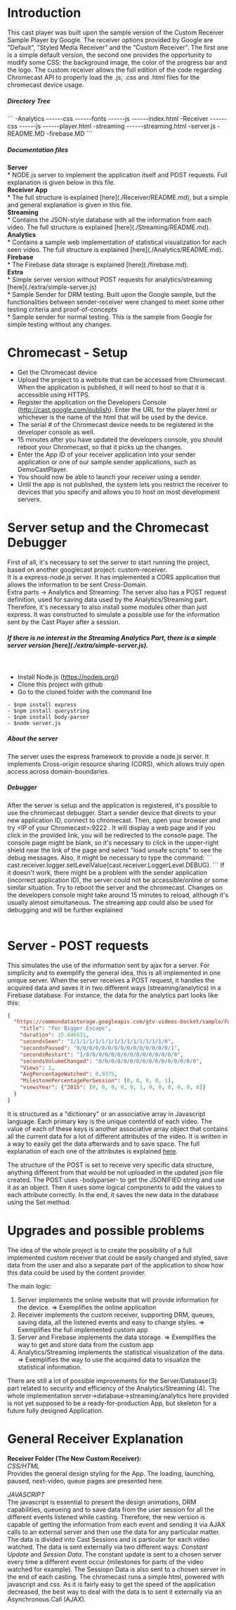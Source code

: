 # Introduction

This cast player was built upon the sample version of the Custom Receiver Sample Player by Google. The receiver options provided by Google are
"Default", "Styled Media Receiver" and the "Custom Receiver". The first one is a simple default version, the second one
provides the opportunity to modify some CSS: the background image, the color of the progress bar and the logo. The custom receiver
allows the full edition of the code regarding Chromecast API to properly load the .js, .css and .html files for the chromecast device usage.<br>

<h5> Directory Tree </h5>
```
-Analytics
------css
------fonts
------js
------index.html
-Receiver
------css
------js
------player.html
-streaming
------streaming.html
-server.js
-README.MD
-firebase.MD
```
<h5> Documentation files </h5>
<b>Server</b> <br>
* NODE.js server to implement the application itself and POST requests. Full explanation is given below in this file.<br>
<b>Receiver App</b> <br>
* The full structure is explained [here](./Receiver/README.md), but a simple and general explanation is given in this file. <br>
<b>Streaming</b> <br>
* Contains the JSON-style database with all the information from each video. The full structure is explained [here](./Streaming/README.md).
<br>
<b>Analytics </b> <br>
* Contains a sample web implementation of statistical visualization for each seen video. The full structure is explained [here](./Analytics/README.md).<br>
<b>Firebase </b> <br>
* The Firebase data storage is explained [here](./firebase.md).
<br>
<b>Extra </b><br>
* Simple server version without POST requests for analytics/streaming [here](./extra/simple-server.js) <br>
* Sample Sender for DRM testing. Built upon the Google sample, but the functionalities between sender-receiver were changed to meet some other testing criteria and proof-of-concepts<br>
* Sample sender for normal testing. This is the sample from Google for simple testing without any changes.<br>


# Chromecast - Setup

* Get the Chromecast device
* Upload the project to a website that can be accessed from Chromecast. When the application is published, it will need to host so that it is accessible using HTTPS.
* Register the application on the Developers Console (http://cast.google.com/publish). Enter the URL for the player.html or whichever is the name of the html that will be used by the device. 
* The serial # of the Chromecast device needs to be registered in the developer console as well.
* 15 minutes after you have updated the developers console, you should reboot your Chromecast, so that it picks up the changes.
* Enter the App ID of your receiver application into your sender application or one of our sample sender applications, such as DemoCastPlayer.
* You should now be able to launch your receiver using a sender.
* Until the app is not published, the system lets you restrict the receiver to devices that you specify and allows you to host on most development servers.

# Server setup and the Chromecast Debugger
First of all, it's necessary to set the server to start running the project, based on another googlecast project: custom-receiver. <br>
It is a express-node.js server. It has implemented a CORS application that allows the information to be sent Cross-Domain. <br>
Extra parts -> Analytics and Streaming: The server also has a POST request definition, used for saving data used by the Analytics/Streaming part. Therefore, it's necessary to also install some modules other than just express. It was constructed to simulate a possible use for the information sent by the Cast Player after a session.<br>

<h5>If there is no interest in the Streaming Analytics Part, there is a simple server version [here](./extra/simple-server.js).</h5><br>

- Install Node.js (https://nodejs.org/)
- Clone this project with github
- Go to the cloned folder with the command line
```
- $npm install express
- $npm install querystring
- $npm install body-parser
- $node server.js
```

<h5>About the server</h5> The server uses the express framework to provide a  node.js server. It implements Cross-origin resource sharing (CORS), which allows truly open access across domain-boundaries. <br>
<h5>Debugger</h5>After the server is setup and the application is registered, it's possible to use the chromecast debugger. Start a sender device that directs to your new application ID, connect to chromecast. Then, open your browser and try &lt;IP of your Chromecast>:9222 . It will display a web page and if you click in the provided link, you will be redirected to the console page. The console page might be blank, so it's necessary to click in the upper-right shield near the link of the page and select "load unsafe scripts" to see the debug messages. Also, it might be necessary to type the command:
```
cast.receiver.logger.setLevelValue(cast.receiver.LoggerLevel.DEBUG).
```
If it doesn't work, there might be a problem with the sender application (incorrect application ID), the server could not be accessible/online or some similar situation. Try to reboot the server and the chromecast. Changes on the developers console might take around 15 minutes to reload, although it's usually almost simultaneous. The streaming app could also be used for debugging and will be further explained<br><br>


# Server - POST requests

This simulates the use of the information sent by ajax for a server. For simplicity and to exemplify the general idea, this is all implemented in one unique server. When the server receives a POST request, it handles the acquired data and saves it in two different ways (streaming/analytics) in a Firebase database. For instance, the data for the analytics part looks like this:

```json
{
  "https://commondatastorage.googleapis.com/gtv-videos-bucket/sample/ForBiggerEscapes.mp4": {
    "title": "For Bigger Escape",
    "duration": 15.046531,
    "secondsSeen": "1/1/1/1/1/1/1/1/1/1/1/1/1/1/1/0",
    "secondsPaused": "0/0/0/0/0/0/0/0/0/0/0/0/0/0/0/1",
    "secondsRestart": "1/0/0/0/0/0/0/0/0/0/0/0/0/0/0/0",
    "secondsVolumeChanged": "0/0/0/0/0/0/0/0/0/0/0/0/0/0/0/0",
    "Views": 1,
    "AvgPercentageWatched": 0.9375,
    "MilestonePercentagePerSession": [0, 0, 0, 0, 1],
    "viewsYear": {"2015": [0, 0, 0, 0, 0, 1, 0, 0, 0, 0, 0, 0]}
  }
}
```
It is structured as a "dictionary" or an associative array in Javascript language. Each primary key is the unique contentId of each video. The value of each of these keys is another associative array object that contains all the current data for a lot of different attributes of the video. It is written in a way to easily get the data afterwards and to save space. The full explanation of each one of the attributes is explained [here](./firebase.md).

The structure of the POST is set to receive very specific data structure, anything different from that would be not uploaded in the updated json file created. The POST uses -bodyparser- to get the JSONIFIED string and use it as an object. Then it uses some logical components to add the values to each attribute correctly. In the end, it saves the new data in the database using the Set method.

# Upgrades and possible problems

The idea of the whole project is to create the possibility of a full implemented custom receiver that could be easily changed and styled, save data from the user and also a separate part of the application to show how this data could be used by the content provider.

The main logic: <br>
1. Server implements the online website that will provide information for the device. => Exemplifies the online application<br>
2. Receiver implements the custom receiver, supporting DRM, queues, saving data, all the listened events and easy to change styles. => Exemplifies the full implemented custom app<br>
3. Server and Firebase implements the data storage. => Exemplifies the way to get and store data from the custom app<br>
4. Analytics/Streaming implements the statistical visualization of the data. => Exemplifies the way to use the acquired data to visualize the statistical information.<br>

There are still a lot of possible improvements for the Server/Database(3) part related to security and efficiency of the Analytics/Streaming (4). The whole implementation server->database->streaming/analytics here provided is not yet supposed to be a ready-for-production App, but skeleton for a future fully designed Application. 

# General Receiver Explanation
<b>Receiver Folder (The New Custom Receiver): </b> <br>
<i>CSS/HTML</i><br> Provides the general design styling for the App. The loading, launching, paused, next-video, queue pages are presented here. 

<i>JAVASCRIPT</i><br> The javascript is essential to present the design animations, DRM capabilities, queueing and to save data from the user session for all the different events listened while casting. Therefore, the new version is capable of getting the information from each event and sending it via AJAX calls to an external server and then use the data for any particular matter. The data is divided into Cast Sessions and is particular for each video watched. The data is sent externally via two different ways: <i>Constant Update</i> and <i>Session Data</i>. The constant update is sent to a chosen server every time a different event occur (milestones for parts of the video watched for example). The Sessiopn Data is also sent to a chosen server in the end of each casting. The chromecast runs a simple html, powered with javascript and css. As it is fairly easy to get the speed of the application decreased, the best way to deal with the data is to sent it externally via an Asynchronous Call (AJAX). <br>



